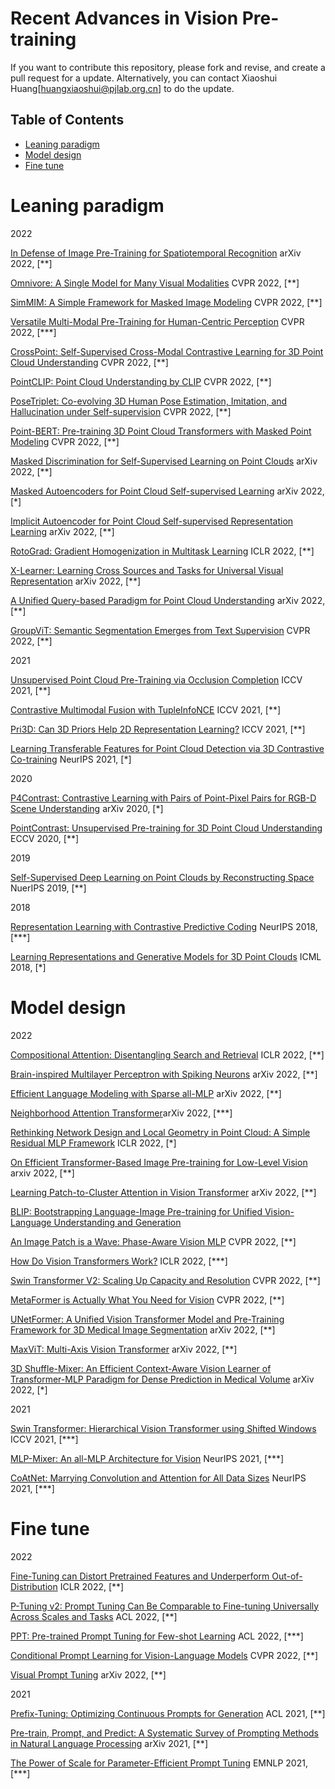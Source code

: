 # Recent Advances in Vision Pre-training

If you want to contribute this repository, please fork and revise, and create a pull request for a update. Alternatively, you can contact Xiaoshui Huang[huangxiaoshui@pjlab.org.cn] to do the update. 

## Table of Contents

* [Leaning paradigm](#leaning-paradigm)
* [Model design](#model-design)
* [Fine tune](#Fine-tune)

 
# Leaning paradigm

2022

[In Defense of Image Pre-Training for Spatiotemporal Recognition](https://arxiv.org/abs/2205.01721) arXiv 2022, [**]

[Omnivore: A Single Model for Many Visual Modalities](https://arxiv.org/abs/2201.08377) CVPR 2022, [**]

[SimMIM: A Simple Framework for Masked Image Modeling](https://arxiv.org/abs/2111.09886) CVPR 2022, [**]

[Versatile Multi-Modal Pre-Training for Human-Centric Perception](https://arxiv.org/pdf/2203.13815.pdf) CVPR 2022, [***]

[CrossPoint: Self-Supervised Cross-Modal Contrastive Learning for 3D Point Cloud Understanding](https://arxiv.org/pdf/2203.00680.pdf) CVPR 2022, [**]

[PointCLIP: Point Cloud Understanding by CLIP](https://arxiv.org/abs/2112.02413) CVPR 2022, [**]

[PoseTriplet: Co-evolving 3D Human Pose Estimation, Imitation, and Hallucination under Self-supervision](https://arxiv.org/pdf/2203.15625.pdf) CVPR 2022, [**]

[Point-BERT: Pre-training 3D Point Cloud Transformers with Masked Point Modeling](https://arxiv.org/abs/2111.14819) CVPR 2022, [**]

[Masked Discrimination for Self-Supervised Learning on Point Clouds](https://arxiv.org/pdf/2203.11183.pdf) arXiv 2022, [**]

[Masked Autoencoders for Point Cloud Self-supervised Learning](https://arxiv.org/pdf/2203.06604.pdf) arXiv 2022, [*]

[Implicit Autoencoder for Point Cloud Self-supervised Representation Learning](https://arxiv.org/abs/2201.00785) arXiv 2022, [**]

[RotoGrad: Gradient Homogenization in Multitask Learning](https://arxiv.org/pdf/2103.02631.pdf) ICLR 2022, [**]

[X-Learner: Learning Cross Sources and Tasks for Universal Visual Representation](https://arxiv.org/pdf/2203.08764.pdf) arXiv 2022, [**]

[A Unified Query-based Paradigm for Point Cloud Understanding](https://arxiv.org/pdf/2203.01252.pdf) arXiv 2022, [**]

[GroupViT: Semantic Segmentation Emerges from Text Supervision](https://arxiv.org/pdf/2202.11094.pdf) CVPR 2022, [**]

2021

[Unsupervised Point Cloud Pre-Training via Occlusion Completion](https://arxiv.org/abs/2010.01089) ICCV 2021, [**]

[Contrastive Multimodal Fusion with TupleInfoNCE](https://openaccess.thecvf.com/content/ICCV2021/papers/Liu_Contrastive_Multimodal_Fusion_With_TupleInfoNCE_ICCV_2021_paper.pdf) ICCV 2021, [**]

[Pri3D: Can 3D Priors Help 2D Representation Learning?](https://arxiv.org/pdf/2104.11225.pdf) ICCV 2021, [**]

[Learning Transferable Features for Point Cloud Detection via 3D Contrastive Co-training](https://proceedings.neurips.cc/paper/2021/file/b3b25a26a0828ea5d48d8f8aa0d6f9af-Paper.pdf) NeurIPS 2021, [*]

 
2020

[P4Contrast: Contrastive Learning with Pairs of Point-Pixel Pairs for RGB-D Scene Understanding](https://arxiv.org/pdf/2012.13089.pdf) arXiv 2020, [*]

[PointContrast: Unsupervised Pre-training for 3D Point Cloud Understanding](https://arxiv.org/abs/2007.10985) ECCV 2020, [**]


2019

[Self-Supervised Deep Learning on Point Clouds by Reconstructing Space](https://arxiv.org/abs/1901.08396) NuerIPS 2019, [**]

2018

[Representation Learning with Contrastive Predictive Coding](https://arxiv.org/pdf/1807.03748.pdf) NeurIPS 2018, [***]

[Learning Representations and Generative Models for 3D Point Clouds](https://arxiv.org/pdf/1707.02392.pdf)  ICML 2018, [*]



# Model design

2022

[Compositional Attention: Disentangling Search and Retrieval](https://openreview.net/forum?id=IwJPj2MBcIa) ICLR 2022, [**]

[Brain-inspired Multilayer Perceptron with Spiking Neurons](https://arxiv.org/pdf/2203.14679.pdf) arXiv 2022, [**]

[Efficient Language Modeling with Sparse all-MLP](https://arxiv.org/abs/2203.06850) arXiv 2022, [**]

[Neighborhood Attention Transformer](https://arxiv.org/pdf/2204.07143.pdf)arXiv 2022, [***]

[Rethinking Network Design and Local Geometry in Point Cloud: A Simple Residual MLP Framework](https://arxiv.org/abs/2202.07123) ICLR 2022, [*]

[On Efficient Transformer-Based Image Pre-training for Low-Level Vision](https://arxiv.org/abs/2112.10175) arxiv 2022, [**]

[Learning Patch-to-Cluster Attention in Vision Transformer](https://arxiv.org/pdf/2203.11987.pdf) arXiv 2022, [**]

[BLIP: Bootstrapping Language-Image Pre-training for Unified Vision-Language Understanding and Generation](https://arxiv.org/abs/2201.12086) 

[An Image Patch is a Wave: Phase-Aware Vision MLP](https://arxiv.org/pdf/2111.12294.pdf)  CVPR 2022, [**]

[How Do Vision Transformers Work?](https://arxiv.org/abs/2202.06709) ICLR 2022, [***]

[Swin Transformer V2: Scaling Up Capacity and Resolution](https://arxiv.org/abs/2111.09883) CVPR 2022, [**]

[MetaFormer is Actually What You Need for Vision](https://arxiv.org/pdf/2111.11418.pdf) CVPR 2022, [**]

[UNetFormer: A Unified Vision Transformer Model and Pre-Training Framework for 3D Medical Image Segmentation](https://arxiv.org/abs/2204.00631) arXiv 2022, [**]

[MaxViT: Multi-Axis Vision Transformer](https://arxiv.org/pdf/2204.01697.pdf) arXiv 2022, [**]

[3D Shuffle-Mixer: An Efficient Context-Aware Vision Learner of Transformer-MLP Paradigm for Dense Prediction in Medical Volume](https://arxiv.org/abs/2204.06779) arXiv 2022, [*]


2021

[Swin Transformer: Hierarchical Vision Transformer using Shifted Windows](https://arxiv.org/abs/2103.14030) ICCV 2021, [***]

[MLP-Mixer: An all-MLP Architecture for Vision](https://proceedings.neurips.cc//paper/2021/file/cba0a4ee5ccd02fda0fe3f9a3e7b89fe-Paper.pdf) NeurIPS 2021, [***]

[CoAtNet: Marrying Convolution and Attention for All Data Sizes](https://arxiv.org/abs/2106.04803) NeurIPS 2021, [***]


# Fine tune

2022

[Fine-Tuning can Distort Pretrained Features and Underperform Out-of-Distribution](https://openreview.net/forum?id=UYneFzXSJWh) ICLR 2022, [**]

[P-Tuning v2: Prompt Tuning Can Be Comparable to Fine-tuning Universally Across Scales and Tasks](https://arxiv.org/abs/2110.07602) ACL 2022, [**]

[PPT: Pre-trained Prompt Tuning for Few-shot Learning](https://arxiv.org/pdf/2109.04332.pdf) ACL 2022, [***]

[Conditional Prompt Learning for Vision-Language Models](https://arxiv.org/abs/2203.05557) CVPR 2022, [**]

[Visual Prompt Tuning](https://arxiv.org/pdf/2203.12119.pdf) arXiv 2022, [**]

2021

[Prefix-Tuning: Optimizing Continuous Prompts for Generation](https://arxiv.org/abs/2101.00190) ACL 2021, [**]

[Pre-train, Prompt, and Predict: A Systematic Survey of Prompting Methods in Natural Language Processing](https://arxiv.org/abs/2107.13586) arXiv 2021, [**]

[The Power of Scale for Parameter-Efficient Prompt Tuning](https://arxiv.org/abs/2104.08691) EMNLP 2021, [***]